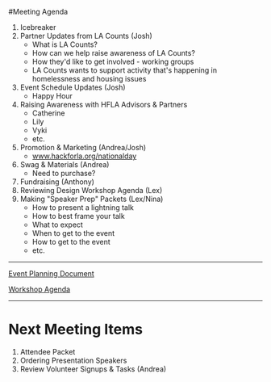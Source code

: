 #Meeting Agenda
1. Icebreaker
1. Partner Updates from LA Counts (Josh)
	* What is LA Counts?
	* How can we help raise awareness of LA Counts?
	* How they'd like to get involved - working groups
	* LA Counts wants to support activity that's happening in homelessness and housing issues
1. Event Schedule Updates (Josh)
	* Happy Hour
1. Raising Awareness with HFLA Advisors & Partners
	* Catherine
	* Lily
	* Vyki
	* etc.
1. Promotion & Marketing (Andrea/Josh)
	* www.hackforla.org/nationalday
1. Swag & Materials (Andrea)
	* Need to purchase?
1. Fundraising (Anthony)
1. Reviewing Design Workshop Agenda (Lex)
1. Making "Speaker Prep" Packets (Lex/Nina)
	* How to present a lightning talk
	* How to best frame your talk
	* What to expect
	* When to get to the event
	* How to get to the event
	* etc.

-----
[Event Planning Document](https://docs.google.com/document/d/1-VFS6JzLtSH5MCPX5PGGjH8Swg9GqKD2VvgFhzNTWNk/edit?ts=5b57609d)

[Workshop Agenda](https://drive.google.com/open?id=1-kDVWvUh01_EvlWkPD-LFB8FpJpTznnAHumP58vVSNI)

-----
# Next Meeting Items
1. Attendee Packet
1. Ordering Presentation Speakers
1. Review Volunteer Signups & Tasks (Andrea)
